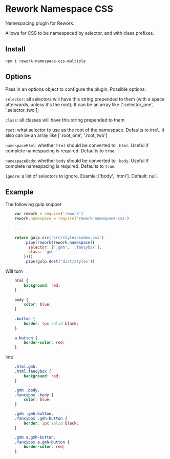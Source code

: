 Rework Namespace CSS
======

Namespacing plugin for Rework.

Allows for CSS to be namespaced by selector, and with class prefixes.

## Install

`npm i rework-namespace-css-multiple`

## Options

Pass in an options object to configure the plugin. Possible options:

`selector`: all selectors will have this string prepended to them (with a space afterwards, unless it's the root); It can be an array like ['.selector_one', '.selector_two'];

`class`: all classes will have this string prepended to them

`root`: what selector to use as the root of the namespace. Defaults to `html`. It also can be an array like ['.root_one', '.root_two']

`namespaceHtml`: whether `html` should be converted to `.html`. Useful if complete namespacing is required. Defaults to `true`.

`namespaceBody`: whether `body` should be converted to `.body`. Useful if complete namespacing is required. Defaults to `true`.

`ignore`: a list of selectors to ignore. Examle: ['body', 'html']. Default: null.

## Example

The following gulp snippet

```javascript
    var rework = require('rework')
    rework.namespace = require('rework-namespace-css')
    
    ...
    
    return gulp.src('src/styles/index.css')
        .pipe(rework(rework.namespace({ 
          selector: ['.gmh', '.fancybox'], 
          class: 'gmh-' 
        })))
        .pipe(gulp.dest('dist/styles'))
```

Will turn

```css
    html {
        background: red;
    }    
    
    body {
        color: blue;
    }
    
    .button {
        border: 1px solid black;
    }
    
    a.button {
        border-color: red;
    }
```

Into

```css
    .html.gmh,
    .html.fancybox {
        background: red;
    }    

    .gmh .body, 
    .fancybox .body {
        color: blue;
    }

    .gmh .gmh-button,
    .fancybox .gmh-button {
        border: 1px solid black;
    }

    .gmh a.gmh-button,
    .fancybox a.gmh-button {
        border-color: red;
    }
```
